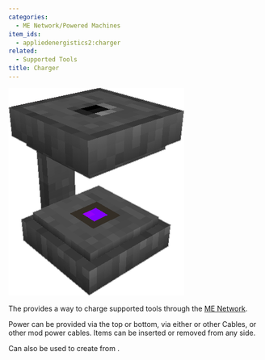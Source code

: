 ```yaml
---
categories:
  - ME Network/Powered Machines
item_ids:
  - appliedenergistics2:charger
related:
  - Supported Tools
title: Charger
---
```


![A picture of a charger.](../../../../public/assets/large/charger.png)

The <ItemLink id="appliedenergistics2:charger"/> provides a way to charge
supported tools through the [ME Network](../../me-network.md).

Power can be provided via the top or bottom, via either <ItemLink
id="appliedenergistics2:fluix_glass_cable"/> or other Cables, or
other mod power cables. Items can be inserted or removed from any side.

Can also be used to create <ItemLink id="appliedenergistics2:charged_certus_quartz_crystal"/>
from <ItemLink id="appliedenergistics2:certus_quartz_crystal"/>.

<RecipeFor id="appliedenergistics2:charger"/>
